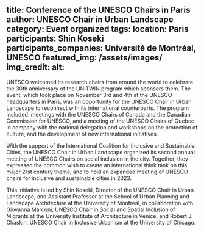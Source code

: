 title: Conference of the UNESCO Chairs in Paris
author: UNESCO Chair in Urban Landscape
category: Event organized
tags: 
location: Paris
participants: Shin Koseki 
participants_companies: Université de Montréal, UNESCO 
featured_img: /assets/images/
img_credit:
alt:
---
UNESCO welcomed its research chairs from around the world to celebrate the 30th anniversary of the UNITWIN program which sponsors them. The event, which took place on November 3rd and 4th at the UNESCO headquarters in Paris, was an opportunity for the UNESCO Chair in Urban Landscape to reconnect with its international counterparts. The program included: meetings with the UNESCO Chairs of Canada and the Canadian Commission for UNESCO, and a meeting of the UNESCO Chairs of Quebec in company with the national delegation and workshops on the protection of culture, and the development of new international initiatives.

With the support of the International Coalition for Inclusive and Sustainable Cities, the UNESCO Chair in Urban Landscape organized its second annual meeting of UNESCO Chairs on social inclusion in the city. Together, they expressed the common wish to create an international think tank on this major 21st century theme, and to hold an expanded meeting of UNESCO chairs for inclusive and sustainable cities in 2023.

This initiative is led by Shin Koseki, Director of the UNESCO Chair in Urban Landscape, and Assistant Professor at the School of Urban Planning and Landscape Architecture at the University of Montreal, in collaboration with Giovanna Marconi, UNESCO Chair in Social and Spatial Inclusion of Migrants at the University Institute of Architecture in Venice, and Robert J. Chaskin, UNESCO Chair in Inclusive Urbanism at the University of Chicago.
